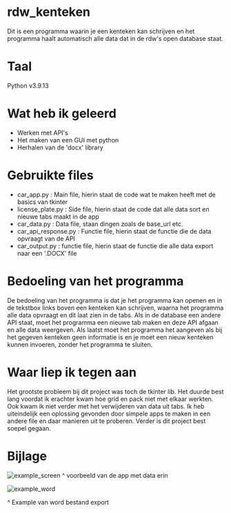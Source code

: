 # rdw_kenteken
Dit is een programma waarin je een kenteken kan schrijven en het programma haalt automatisch alle data dat in de rdw's open database staat.

# Taal
Python v3.9.13

# Wat heb ik geleerd

 * Werken met API's
 * Het maken van een GUI met python
 * Herhalen van de 'docx' library
 

# Gebruikte files

 * car_app.py : Main file, hierin staat de code wat te maken heeft met de basics van tkinter
 * license_plate.py : Side file, hierin staat de code dat alle data sort en nieuwe tabs maakt in de app
 * car_data.py : Data file, staan dingen zoals de base_url etc.
 * car_api_response.py : Functie file, hierin staat de functie die de data opvraagt van de API
 * car_output.py : functie file, hierin staat de functie die alle data export naar een '.DOCX' file


# Bedoeling van het programma

De bedoeling van het programma is dat je het programma kan openen en in de tekstbox links boven een kenteken kan schrijven, waarna het programma alle data opvraagt
en dit laat zien in de tabs. Als in de database een andere API staat, moet het programma een nieuwe tab maken en deze API afgaan en alle data weergeven.
Als laatst moet het programma het aangeven als bij het gegeven kenteken geen informatie is en je moet een nieuw kenteken kunnen invoeren, zonder het programma te sluiten.


# Waar liep ik tegen aan

Het grootste probleem bij dit project was toch de tkinter lib. Het duurde best lang voordat ik erachter kwam hoe grid en pack niet met elkaar werkten.
Ook kwam ik niet verder met het verwijderen van data uit tabs. Ik heb uiteindelijk een oplossing gevonden door simpele apps te maken in een andere file
en daar manieren uit te proberen. Verder is dit project best soepel gegaan.

# Bijlage

![example_screen](https://user-images.githubusercontent.com/107985687/225565690-ef2d5e44-40e9-43bd-a302-3163cbfbe1a6.png)
^ voorbeeld van de app met data erin


![example_word](https://user-images.githubusercontent.com/107985687/225567514-3f2c1ca0-c148-4b79-a278-af1f90da01ed.png)

^ Example van word bestand export



